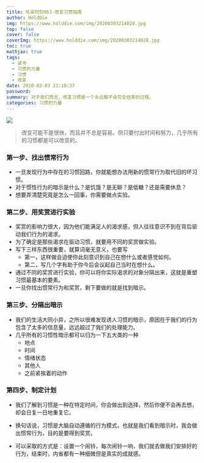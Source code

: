 ```yaml
---
title: 吼呆时刻063-改变习惯指南
author: HoldDie
img: https://www.holddie.com/img/20200303214028.jpg
top: false
cover: false
coverImg: https://www.holddie.com/img/20200303214028.jpg
toc: true
mathjax: true
tags:
  - 读书
  - 习惯的力量
  - 习惯
  - 改变
date: 2020-03-03 21:10:37
password:
summary: 对于我们而言，改变习惯是一个永远都不会完全结束的过程。
categories: 习惯的力量
---
```




![](https://www.holddie.com/img/20200303214028.jpg)



> 改变可能不是很快，而且并不总是容易。但只要付出时间和努力，几乎所有的习惯都是可以改变的。



### 第一步、找出惯常行为

- 一旦发现行为中存在的习惯回路，你就能想办法用新的惯常行为取代旧的坏习惯。
- 对于惯性行为的暗示是什么？是饥饿？是无聊？是低糖？还是需要休息？
- 想要弄清楚究竟是怎么一回事，你需要做点实验。



### 第二步、用奖赏进行实验

- 奖赏的影响力很大，因为他们能满足人的渴求感，但人往往意识不到在背后驱动我们行为的渴求。
- 为了确定是那些渴求在驱动习惯，就要用不同的奖赏做实验。
- 写下三样东西很重要，就算词毫无意义，也要写
  - 第一，这样做会迫使你此刻意识到自己在想什么或者感觉如何。
  - 第二，写几个字有助于你今后会议起自己当时在想什么。
- 通过不同的奖赏进行实验，你可以将你实际渴求的对象分隔出来，这就是重塑习惯最基本的要素。
- 一旦你找出惯常行为和奖赏，剩下要做的就是找到暗示。



### 第三步、分隔出暗示

- 我们的生活大同小异，之所以很难发现诱人习惯的暗示，原因在于我们的行为包含了太多的信息量，远远超过了我们的处理能力。
- 几乎所有的习惯性暗示都可以归为一下五大类的一种
  - 地点
  - 时间
  - 情绪状态
  - 其他人
  - 之前紧挨着的动作



### 第四步、制定计划

- 我们了解到习惯是一种在特定时间，你会做出到选择，然后你便不会再去想，却会日复一日地重复它。

- 换句话说，习惯是大脑自动遵循的行为模式，也就是我们看到暗示时，我会做出惯常行为，目的是要得到奖赏。

- 可以采取的方式是：设置一个闹铃，每次闹铃一响，我们就去做我们安排好的行为，结束时，内省都有一种细微但是真实的成就感。

  

  